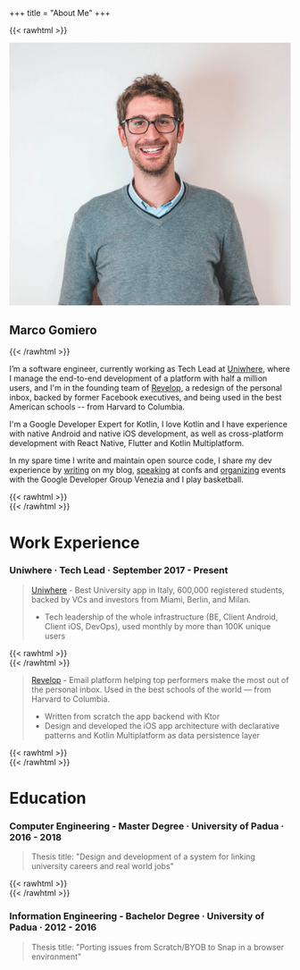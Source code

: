 +++
title = "About Me"
+++

{{< rawhtml >}}
<div class="home-profile">
    <div class="home-avatar">
        <a href="/posts">
            <img src="/img/profile.webp" alt="avatar">
        </a>
    <h2> Marco Gomiero </h1>
</div>
{{< /rawhtml >}}


I’m a software engineer, currently working as Tech Lead at [Uniwhere](https://www.uniwhere.com/it), where I manage the end-to-end development of a platform with half a million users, and I'm in the founding team of [Revelop](https://revelop.app/), a redesign of the personal inbox, backed by former Facebook executives, and being used in the best American schools -- from Harvard to Columbia.

I'm a Google Developer Expert for Kotlin, I love Kotlin and I have experience with native Android and native iOS development, as well as cross-platform development with React Native, Flutter and Kotlin Multiplatform.

In my spare time I write and maintain open source code, I share my dev experience by [writing](/posts) on my blog, [speaking](/talks) at confs and [organizing](https://gdg.community.dev/gdg-venezia/) events with the Google Developer Group Venezia and I play basketball.


{{< rawhtml >}}
<br>
{{< /rawhtml >}} 

# Work Experience


### Uniwhere · Tech Lead · September 2017 - Present

> [Uniwhere](https://www.uniwhere.com/) - Best University app in Italy, 600,000 registered students,
backed by VCs and investors from Miami, Berlin, and Milan.
> - Tech leadership of the whole infrastructure (BE, Client Android, Client iOS, DevOps), used monthly by more than 100K unique users

{{< rawhtml >}}
<br>
{{< /rawhtml >}} 

> [Revelop](https://revelop.app/) - Email platform helping top performers make the most out of the personal inbox. Used in the best schools of the world — from Harvard to Columbia.
> - Written from scratch the app backend with Ktor
> - Design and developed the iOS app architecture with declarative patterns and Kotlin Multiplatform as data persistence layer

{{< rawhtml >}}
<br>
{{< /rawhtml >}} 

# Education 

### Computer Engineering - Master Degree · University of Padua · 2016 - 2018

> Thesis title: "Design and development of a system for linking university careers and real world jobs"

{{< rawhtml >}}
<br>
{{< /rawhtml >}} 

### Information Engineering - Bachelor Degree · University of Padua · 2012 - 2016

> Thesis title: "Porting issues from Scratch/BYOB to Snap in a browser environment"
